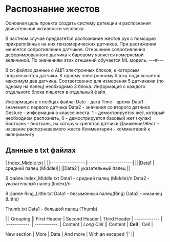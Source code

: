 # Распознание жестов
Основная цель проекта создать систему детекции и распознания двигательной активности человека.

В частном случае предлагется распознание жестов рук с помощью прикреплённых на них тензомерических датчиков. При растижении меняется сопротивление датчиков. Отношение сопротивления дефоримрованного датчика к баpовому является измеряемой величиной. По значениям этих отншений обучается ML модель.
---#---

В txt файлах данные с АЦП электронных блоков, к котороым подключаются датчики. К одному электронному блоку подключается максимум два датчика. Соответсвенно для измерения 5 датчиками (по одному на палец) необходимо 3 блока. Информация с каждого отдельного блока пишется в отдельный файл.

Информация в столбцах файла:
  Date - дата
  Time - время
  Data1 - значения с первого датчика
  Data2 - значения со второго датчика
  Gesture - информация о классе жеста. 1 - демострируется жет, который необходиом распознать, 0 - демострируется базовый жет (кулак)
  Биоткань - биоткань, на которую крепятся датчики
  Движение/Жест - название распознаваемого жеста
  Комментарии - комментарий к экперименту
 
 ## Данные в txt файлах
|          Index_Middle.txt                  |
||:----------------:|:---------------------:||
||Data1             | средний палец (Middle)||
||Data2             | указательный палец    || 
 
В файле Index_Middle.txt
  Data1 - средний палец (Middle)/n
  Data2 - указательный палец (Index)/n

В файле Ring_Little.txt
  Data1 - безымянный палец(Ring)
  Data2 - мизинец (Little)

Thumb.txt
  Data1 - большой палец (Thumb)


|             |          Grouping           ||
First Header  | Second Header | Third Header |
 ------------ | :-----------: | -----------: |
Content       |          *Long Cell*        ||
Content       |   **Cell**    |         Cell |

New section   |     More      |         Data |
And more      | With an escaped '\|'         ||  
